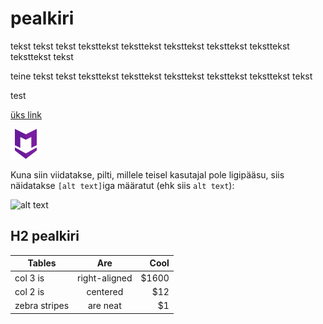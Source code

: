 # pealkiri

tekst tekst tekst teksttekst teksttekst teksttekst teksttekst teksttekst teksttekst tekst      


teine tekst tekst teksttekst teksttekst teksttekst teksttekst teksttekst tekst     


test    


[üks link](http://www.ut.ee)    


![alt text](https://github.com/adam-p/markdown-here/raw/master/src/common/images/icon48.png "Logo Title Text 1")   

Kuna siin viidatakse, pilti, millele teisel kasutajal pole ligipääsu,
siis näidatakse `[alt text]`iga määratut (ehk siis `alt text`):

![alt text](C:/ANTO/ettekandeid/dataScienceSeminar/untitled.png)



## H2 pealkiri



| Tables        | Are           | Cool  |
| ------------- |:-------------:| -----:|
| col 3 is      | right-aligned | $1600 |
| col 2 is      | centered      |   $12 |
| zebra stripes | are neat      |    $1 |
